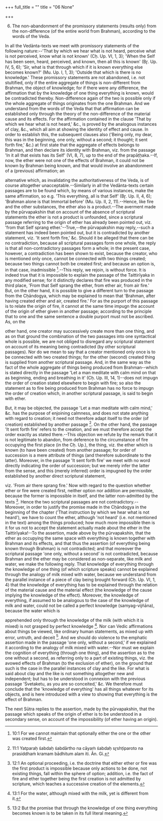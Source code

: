 +++
full_title = ""
title = "06 None"

+++


6. The non-abandonment of the promissory statements (results only) from the non-difference (of the entire world from Brahman), according to the words of the Veda.

In all the Vedānta-texts we meet with promissory statements of the following nature:--'That by which we hear what is not heard, perceive what is not perceived, know what is not known' (Cḥ. Up. VI, 1, 3); 'When the Self has been seen, heard, perceived, and known, then all this is known' (Br̥. Up. IV, 5, 6); 'Sir, what is that through which if it is known everything else becomes known?' (Mu. Up. I, 1, 3); 'Outside that which is there is no knowledge.' These promissory statements are not abandoned, i.e. not stultified, only if the entire aggregate of things is non-different from Brahman, the object of knowledge; for if there were any difference, the affirmation that by the knowledge of one thing everything is known, would be contradicted thereby. Non-difference again of the two is possible only if the whole aggregate of things originates from the one Brahman. And we understand from the words of the Veda that that affirmation can be established only through the theory of the non-difference of the material cause and its effects. For the affirmation contained in the clause 'That by which we hear what is not heard,' &c., is proved by the analogous instances of clay, &c., which all aim at showing the identity of effect and cause. In order to establish this, the subsequent clauses also ('Being only, my dear, this was in the beginning, one only, without a second; it thought; it sent forth fire,' &c.) at first state that the aggregate of effects belongs to Brahman, and then declare its identity with Brahman, viz. from the passage 'In it all that exists has its Self' (VI, 8, 7), up to the end of the prapāṭḥaka.--If, now, the ether were not one of the effects of Brahman, it could not be known by Brahman being known, and that would involve an abandonment of a (previous) affirmation; an

alternative which, as invalidating the authoritativeness of the Veda, is of course altogether unacceptable.--Similarly in all the Vedānta-texts certain passages are to be found which, by means of various instances, make the same affirmation, so e.g. 'This everything, all is that Self' (Br̥. Up. II, 4, 6); 'Brahman alone is that Immortal before' (Mu. Up. II, 2, 11).--Hence, like fire and the other substances, the ether also is a product.--The averment made by the pūrvapakshin that on account of the absence of scriptural statements the ether is not a product is unfounded, since a scriptural passage referring to the origin of ether has already been pointed out, viz. 'from that Self sprang ether.'--True,--the pūrvapakshin may reply,--such a statement has indeed been pointed out, but it is contradicted by another statement, viz. 'It sent forth fire,' &c. Should it be alleged that there can be no contradiction, because all scriptural passages form one whole, the reply is that all non-contradictory passages form a whole; in the present case, however, a contradiction has been shown to exist, because the creator, who is mentioned only once, cannot be connected with two things created; because two things cannot both be created first; and because an option is, in that case, inadmissible [^fn_3].--This reply, we rejoin, is without force. It is indeed true that it is impossible to explain the passage of the Taittirīyaka in any modified sense; for it distinctly declares that fire was produced in the third place, 'From that Self sprang the ether, from ether air, from air fire.' But, on the other hand, it is possible to give a different turn to the passage from the Cḥāndogya, which may be explained to mean that 'Brahman, after having created ether and air, created fire.' For as the purport of this passage is to relate the origin of fire, it cannot at the same time impugn the account of the origin of ether given in another passage; according to the principle that to one and the same sentence a double purport must not be ascribed. As, on the

[^fn_3]: 10:1 For we cannot maintain that optionally either the one or the other was created first.

other hand, one creator may successively create more than one thing, and as on that ground the combination of the two passages into one syntactical whole is possible, we are not obliged to disregard any scriptural statement on account of its meaning being contradicted (by other scriptural passages). Nor do we mean to say that a creator mentioned only once is to be connected with two created things; for the other (second) created thing is supplied from another scriptural passage. And, in the same way as the fact of the whole aggregate of things being produced from Brahman--which is stated directly in the passage 'Let a man meditate with calm mind on that as beginning, ending and breathing in it' (Cḥ. Up. III, 14, 1)--does not impugn the order of creation stated elsewhere to begin with fire; so also the statement as to fire being produced from Brahman has no force to impugn the order of creation which, in another scriptural passage, is said to begin with ether.

But, it may be objected, the passage 'Let a man meditate with calm mind,' &c. has the purpose of enjoining calmness, and does not state anything with regard to creation; it need not therefore adapt itself to the order (of creation) established by another passage [^fn_4]. On the other hand, the passage 'It sent forth fire' refers to the creation, and we must therefore accept the order exactly as stated there.--This objection we refute by the remark that it is not legitimate to abandon, from deference to the circumstance of fire occupying the first place (in the Cḥ. Up.), the thing, viz. the ether which is known (to have been created) from another passage; for order of succession is a mere attribute of things (and therefore subordinate to the latter). Moreover, in the passage 'It sent forth fire' we meet with no word directly indicating the order of succession; but we merely infer the latter from the sense, and this (merely inferred) order is impugned by the order established by another direct scriptural statement,

[^fn_4]: 11:1 Yatparaḥ śabdaḥ śabdārtho na cāyaṁ śabdaḥ sr̥shṭiparoto na prasiddhaṁ kramam bādhitum alam iti. Ān. Gi.

viz. 'From air there sprang fire.' Now with regard to the question whether ether or fire were created first, neither option nor addition are permissible, because the former is impossible in itself, and the latter non-admitted by the texts [^fn_5]. Hence the two scriptural passages are not contradictory.--Moreover, in order to justify the promise made in the Cḥāndogya in the beginning of the chapter ('That instruction by which we hear what is not heard'), we have to count the ether, although 'not heard' (i.e. not mentioned in the text) among the things produced; how much more impossible then is it for us not to accept the statement actually made about the ether in the Taittirīyaka!--To the assertion, made above by the pūrvapakshin, that the ether as occupying the same space with everything is known together with Brahman and its effects, and that thus the assertion (of everything being known through Brahman) is not contradicted; and that moreover the scriptural passage 'one only, without a second' is not contradicted, because Brahman and the ether may be considered as non-separate, like milk and water, we make the following reply. That knowledge of everything through the knowledge of one thing (of which scripture speaks) cannot be explained through the analogy of milk mixed with water, because we understand from the parallel instance of a piece of clay being brought forward (Cḥ. Up. VI, 1, 4) that the knowledge of everything has to be explained through the relation of the material cause and the material effect (the knowledge of the cause implying the knowledge of the effect). Moreover, the knowledge of everything, if assumed to be analogous to the case of the knowledge of milk and water, could not be called a perfect knowledge (samyag-vijñāna), because the water which is

[^fn_5]: 12:1 An optional proceeding, i.e. the doctrine that either ether or fire was the first product is impossible because only actions to be done, not existing things, fall within the sphere of option; addition, i.e. the fact of fire and ether together being the first creation is not admitted by scripture, which teaches a successive creation of the elements.

apprehended only through the knowledge of the milk (with which it is mixed) is not grasped by perfect knowledge [^fn_6]. Nor can Vedic affirmations about things be viewed, like ordinary human statements, as mixed up with error, untruth, and deceit [^fn_7]. And we should do violence to the emphatic assertion made in the passage 'one only, without a second,' if we explained it according to the analogy of milk mixed with water.--Nor must we explain the cognition of everything (through one thing), and the assertion as to the one without a second, as referring only to a part of existing things, viz. the avowed effects of Brahman (to the exclusion of ether), on the ground that such is the case in the parallel instances of clay and the like. For what is said about clay and the like is not something altogether new and independent; but has to be understood in connexion with the previous passage 'Śvetaketu, as you are so conceited,' &c. We therefore must conclude that the 'knowledge of everything' has all things whatever for its objects, and is here introduced with a view to showing that everything is the effect of Brahman.

[^fn_6]: 13:1 For the water, although mixed with the milk, yet is different from it.

[^fn_7]: 13:2 But the promise that through the knowledge of one thing everything becomes known is to be taken in its full literal meaning.

The next Sūtra replies to the assertion, made by the pūrvapakshin, that the passage which speaks of the origin of ether is to be understood in a secondary sense, on account of the impossibility (of ether having an origin).

